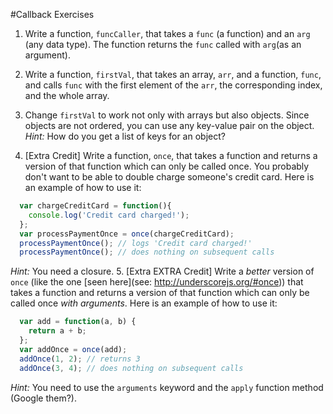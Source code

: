 #Callback Exercises

1. Write a function, `funcCaller`, that takes a `func` (a function) and an `arg` (any data type). The function returns the `func` called with `arg`(as an argument).

2. Write a function, `firstVal`, that takes an array, `arr`, and a function, `func`, and calls `func` with the first element of the `arr`, the corresponding index, and the whole array.

3. Change `firstVal` to work not only with arrays but also objects. Since objects are not ordered, you can use any key-value pair on the object. *Hint:* How do you get a list of keys for an object?

4. [Extra Credit] Write a function, `once`, that takes a function and returns a version of that function which can only be called once.
  You probably don't want to be able to double charge someone's credit card. Here is an example of how to use it:
  ```javascript
    var chargeCreditCard = function(){
      console.log('Credit card charged!');
    };
    var processPaymentOnce = once(chargeCreditCard);
    processPaymentOnce(); // logs 'Credit card charged!'
    processPaymentOnce(); // does nothing on subsequent calls
  ```
  *Hint:* You need a closure.
5. [Extra EXTRA Credit] Write a *better* version of `once` (like the one [seen here](see: http://underscorejs.org/#once)) that takes a function and returns a version of that function which can only be called once *with arguments*. Here is an example of how to use it:

  ```javascript
    var add = function(a, b) {
      return a + b;
    };
    var addOnce = once(add);
    addOnce(1, 2); // returns 3
    addOnce(3, 4); // does nothing on subsequent calls
  ```
*Hint:* You need to use the `arguments` keyword and the `apply` function method (Google them?).
